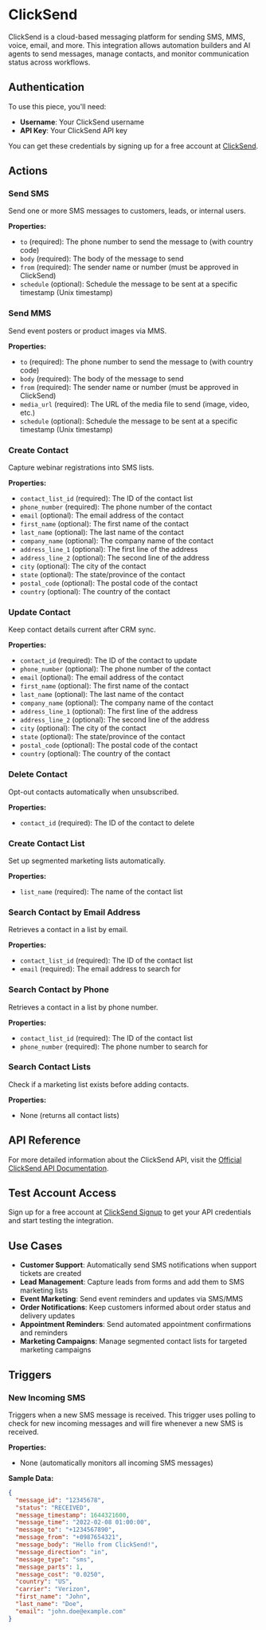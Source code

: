 # ClickSend

ClickSend is a cloud-based messaging platform for sending SMS, MMS, voice, email, and more. This integration allows automation builders and AI agents to send messages, manage contacts, and monitor communication status across workflows.

## Authentication

To use this piece, you'll need:
- **Username**: Your ClickSend username
- **API Key**: Your ClickSend API key

You can get these credentials by signing up for a free account at [ClickSend](https://www.clicksend.com/).

## Actions

### Send SMS
Send one or more SMS messages to customers, leads, or internal users.

**Properties:**
- `to` (required): The phone number to send the message to (with country code)
- `body` (required): The body of the message to send
- `from` (required): The sender name or number (must be approved in ClickSend)
- `schedule` (optional): Schedule the message to be sent at a specific timestamp (Unix timestamp)

### Send MMS
Send event posters or product images via MMS.

**Properties:**
- `to` (required): The phone number to send the message to (with country code)
- `body` (required): The body of the message to send
- `from` (required): The sender name or number (must be approved in ClickSend)
- `media_url` (required): The URL of the media file to send (image, video, etc.)
- `schedule` (optional): Schedule the message to be sent at a specific timestamp (Unix timestamp)

### Create Contact
Capture webinar registrations into SMS lists.

**Properties:**
- `contact_list_id` (required): The ID of the contact list
- `phone_number` (required): The phone number of the contact
- `email` (optional): The email address of the contact
- `first_name` (optional): The first name of the contact
- `last_name` (optional): The last name of the contact
- `company_name` (optional): The company name of the contact
- `address_line_1` (optional): The first line of the address
- `address_line_2` (optional): The second line of the address
- `city` (optional): The city of the contact
- `state` (optional): The state/province of the contact
- `postal_code` (optional): The postal code of the contact
- `country` (optional): The country of the contact

### Update Contact
Keep contact details current after CRM sync.

**Properties:**
- `contact_id` (required): The ID of the contact to update
- `phone_number` (optional): The phone number of the contact
- `email` (optional): The email address of the contact
- `first_name` (optional): The first name of the contact
- `last_name` (optional): The last name of the contact
- `company_name` (optional): The company name of the contact
- `address_line_1` (optional): The first line of the address
- `address_line_2` (optional): The second line of the address
- `city` (optional): The city of the contact
- `state` (optional): The state/province of the contact
- `postal_code` (optional): The postal code of the contact
- `country` (optional): The country of the contact

### Delete Contact
Opt-out contacts automatically when unsubscribed.

**Properties:**
- `contact_id` (required): The ID of the contact to delete

### Create Contact List
Set up segmented marketing lists automatically.

**Properties:**
- `list_name` (required): The name of the contact list

### Search Contact by Email Address
Retrieves a contact in a list by email.

**Properties:**
- `contact_list_id` (required): The ID of the contact list
- `email` (required): The email address to search for

### Search Contact by Phone
Retrieves a contact in a list by phone number.

**Properties:**
- `contact_list_id` (required): The ID of the contact list
- `phone_number` (required): The phone number to search for

### Search Contact Lists
Check if a marketing list exists before adding contacts.

**Properties:**
- None (returns all contact lists)

## API Reference

For more detailed information about the ClickSend API, visit the [Official ClickSend API Documentation](https://developers.clicksend.com/docs/rest/v3/).

## Test Account Access

Sign up for a free account at [ClickSend Signup](https://www.clicksend.com/) to get your API credentials and start testing the integration.

## Use Cases

- **Customer Support**: Automatically send SMS notifications when support tickets are created
- **Lead Management**: Capture leads from forms and add them to SMS marketing lists
- **Event Marketing**: Send event reminders and updates via SMS/MMS
- **Order Notifications**: Keep customers informed about order status and delivery updates
- **Appointment Reminders**: Send automated appointment confirmations and reminders
- **Marketing Campaigns**: Manage segmented contact lists for targeted marketing campaigns

## Triggers

### New Incoming SMS
Triggers when a new SMS message is received. This trigger uses polling to check for new incoming messages and will fire whenever a new SMS is received.

**Properties:**
- None (automatically monitors all incoming SMS messages)

**Sample Data:**
```json
{
  "message_id": "12345678",
  "status": "RECEIVED",
  "message_timestamp": 1644321600,
  "message_time": "2022-02-08 01:00:00",
  "message_to": "+1234567890",
  "message_from": "+0987654321",
  "message_body": "Hello from ClickSend!",
  "message_direction": "in",
  "message_type": "sms",
  "message_parts": 1,
  "message_cost": "0.0250",
  "country": "US",
  "carrier": "Verizon",
  "first_name": "John",
  "last_name": "Doe",
  "email": "john.doe@example.com"
}
``` 